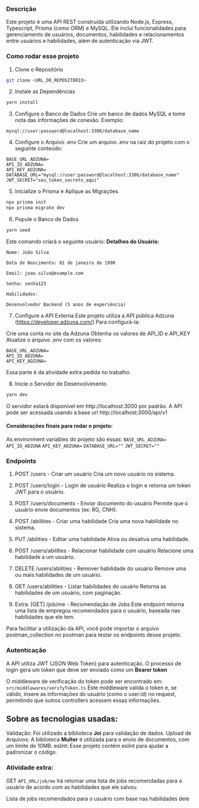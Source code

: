 ### Descrição

Este projeto é uma API REST construída utilizando Node.js, Express, Typescript, Prisma (como ORM) e MySQL. Ele inclui funcionalidades para gerenciamento de usuários, documentos, habilidades e relacionamentos entre usuários e habilidades, além de autenticação via JWT.

### Como rodar esse projeto

1. Clone o Repositório

```bash
git clone <URL_DO_REPOSITORIO>
```

2. Instale as Dependências

```bash
yarn install
```

3. Configure o Banco de Dados
   Crie um banco de dados MySQL e tome nota das informações de conexão.
   Exemplo:

```
mysql://user:password@localhost:3306/database_name
```

4. Configure o Arquivo .env
   Crie um arquivo .env na raiz do projeto com o seguinte conteúdo:

```env
BASE_URL_ADZUNA=
API_ID_ADZUNA=
API_KEY_ADZUNA=
DATABASE_URL="mysql://user:password@localhost:3306/database_name"
JWT_SECRET="seu_token_secreto_aqui"
```

5. Inicialize o Prisma e Aplique as Migrações

```bash
npx prisma init
npx prisma migrate dev
```

6. Popule o Banco de Dados

```bash
yarn seed
```

Este comando criará o seguinte usuário:
**Detalhes do Usuário:**


````
Nome: João Silva

Data de Nascimento: 01 de janeiro de 1990

Email: joao.silva@example.com

Senha: senha123

Habilidades:

Desenvolvedor Backend (5 anos de experiência)
````

7. Configure a API Externa
   Este projeto utiliza a API pública Adzuna (https://developer.adzuna.com/)
   Para configurá-la:

Crie uma conta no site da Adzuna
Obtenha os valores de API_ID e API_KEY
Atualize o arquivo .env com os valores:

```env
BASE_URL_ADZUNA=
API_ID_ADZUNA=
API_KEY_ADZUNA=
```
Essa parte é da atividade extra pedida no trabalho.

8. Inicie o Servidor de Desenvolvimento

```bash
yarn dev
```

O servidor estará disponível em http://localhost:3000 por padrão.
A API pode ser acessada usando a base url
http://localhost:3000/api/v1
#### Considerações finais para rodar o projeto:

As environment variables do projeto são essas:
`BASE_URL_ADZUNA=`
`API_ID_ADZUNA`
`API_KEY_ADZUNA=`
`DATABASE_URL=""`
`JWT_SECRET=""`

### Endpoints

1. POST /users - Criar um usuário
   Cria um novo usuário no sistema.

2. POST /users/login - Login de usuário
   Realiza o login e retorna um token JWT para o usuário.

3. POST /users/documents - Enviar documento do usuário
   Permite que o usuário envie documentos (ex: RG, CNH).

4. POST /abilities - Criar uma habilidade
   Cria uma nova habilidade no sistema.

5. PUT /abilities - Editar uma habilidade
   Ativa ou desativa uma habilidade.

6. POST /users/abilities - Relacionar habilidade com usuário
   Relacione uma habilidade a um usuário.

7. DELETE /users/abilities - Remover habilidade do usuário
   Remove uma ou mais habilidades de um usuário.

8. GET /users/abilities - Listar habilidades do usuário
   Retorna as habilidades de um usuário, com paginação.

9. Extra: [GET] /job/me - Recomendação de Jobs
   Este endpoint retorna uma lista de empregos recomendados para o usuário, baseada nas habilidades que ele tem.

Para facilitar a utilização da API, você pode importar o arquivo postman_collection no postman para testar os endpoints desse projeto. 
### Autenticação

A API utiliza JWT (JSON Web Token) para autenticação. O processo de login gera um token que deve ser enviado como um **Bearer token**

O middleware de verificação do token pode ser encontrado em:
`src/middlewares/verifyToken.ts`
Este middleware valida o token e, se válido, insere as informações do usuário (como o user.id) no request, permitindo que outros controllers acessem essas informações.

## Sobre as tecnologias usadas:

Validação: Foi utilizado a biblioteca **Joi** para validação de dados.
Upload de Arquivos: A biblioteca **Multer** é utilizada para o envio de documentos, com um limite de 10MB.
eslint: Esse projeto contém eslint para ajudar a padronizar o código.

### Atividade extra:

GET ``API_URL/job/me``
Irá retornar uma lista de jobs recomendadas para o usuário de acordo com as habilidades que ele salvou.

Lista de jobs recomendados para o usuário com base nas habilidades dele

```

```
